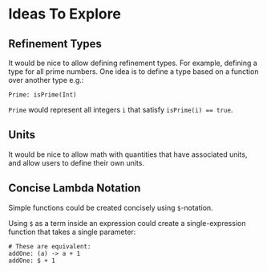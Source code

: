 # Ideas To Explore

## Refinement Types

It would be nice to allow defining refinement types.
For example, defining a type for all prime numbers.
One idea is to define a type based on a function over another type e.g.:

```flame
Prime: isPrime(Int)
```

`Prime` would represent all integers `i` that satisfy `isPrime(i) == true`.

## Units

It would be nice to allow math with quantities that have associated units, and allow users to define their own units.

## Concise Lambda Notation

Simple functions could be created concisely using `$`-notation.

Using `$` as a term inside an expression could create a single-expression function that takes a single parameter:

```flame
# These are equivalent:
addOne: (a) -> a + 1
addOne: $ + 1
```
